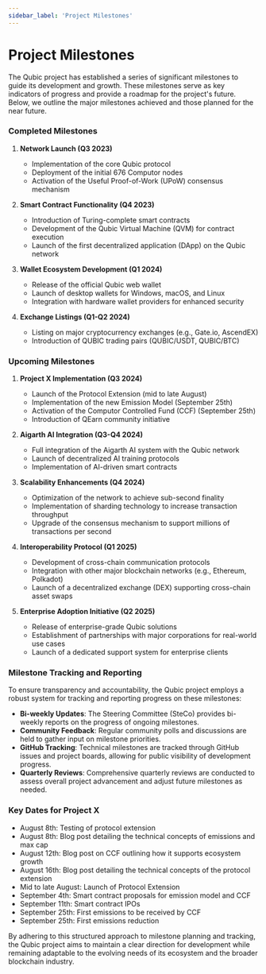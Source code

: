 ```yaml
---
sidebar_label: 'Project Milestones'
---
```


# Project Milestones

The Qubic project has established a series of significant milestones to guide its development and growth. These milestones serve as key indicators of progress and provide a roadmap for the project's future. Below, we outline the major milestones achieved and those planned for the near future.

### Completed Milestones

1. **Network Launch (Q3 2023)**
   - Implementation of the core Qubic protocol
   - Deployment of the initial 676 Computor nodes
   - Activation of the Useful Proof-of-Work (UPoW) consensus mechanism

2. **Smart Contract Functionality (Q4 2023)**
   - Introduction of Turing-complete smart contracts
   - Development of the Qubic Virtual Machine (QVM) for contract execution
   - Launch of the first decentralized application (DApp) on the Qubic network

3. **Wallet Ecosystem Development (Q1 2024)**
   - Release of the official Qubic web wallet
   - Launch of desktop wallets for Windows, macOS, and Linux
   - Integration with hardware wallet providers for enhanced security

4. **Exchange Listings (Q1-Q2 2024)**
   - Listing on major cryptocurrency exchanges (e.g., Gate.io, AscendEX)
   - Introduction of QUBIC trading pairs (QUBIC/USDT, QUBIC/BTC)

### Upcoming Milestones

1. **Project X Implementation (Q3 2024)**
   - Launch of the Protocol Extension (mid to late August)
   - Implementation of the new Emission Model (September 25th)
   - Activation of the Computor Controlled Fund (CCF) (September 25th)
   - Introduction of QEarn community initiative

2. **Aigarth AI Integration (Q3-Q4 2024)**
   - Full integration of the Aigarth AI system with the Qubic network
   - Launch of decentralized AI training protocols
   - Implementation of AI-driven smart contracts

3. **Scalability Enhancements (Q4 2024)**
   - Optimization of the network to achieve sub-second finality
   - Implementation of sharding technology to increase transaction throughput
   - Upgrade of the consensus mechanism to support millions of transactions per second

4. **Interoperability Protocol (Q1 2025)**
   - Development of cross-chain communication protocols
   - Integration with other major blockchain networks (e.g., Ethereum, Polkadot)
   - Launch of a decentralized exchange (DEX) supporting cross-chain asset swaps

5. **Enterprise Adoption Initiative (Q2 2025)**
   - Release of enterprise-grade Qubic solutions
   - Establishment of partnerships with major corporations for real-world use cases
   - Launch of a dedicated support system for enterprise clients

### Milestone Tracking and Reporting

To ensure transparency and accountability, the Qubic project employs a robust system for tracking and reporting progress on these milestones:

- **Bi-weekly Updates**: The Steering Committee (SteCo) provides bi-weekly reports on the progress of ongoing milestones.
- **Community Feedback**: Regular community polls and discussions are held to gather input on milestone priorities.
- **GitHub Tracking**: Technical milestones are tracked through GitHub issues and project boards, allowing for public visibility of development progress.
- **Quarterly Reviews**: Comprehensive quarterly reviews are conducted to assess overall project advancement and adjust future milestones as needed.

### Key Dates for Project X

- August 8th: Testing of protocol extension
- August 8th: Blog post detailing the technical concepts of emissions and max cap
- August 12th: Blog post on CCF outlining how it supports ecosystem growth
- August 16th: Blog post detailing the technical concepts of the protocol extension
- Mid to late August: Launch of Protocol Extension
- September 4th: Smart contract proposals for emission model and CCF
- September 11th: Smart contract IPOs
- September 25th: First emissions to be received by CCF
- September 25th: First emissions reduction

By adhering to this structured approach to milestone planning and tracking, the Qubic project aims to maintain a clear direction for development while remaining adaptable to the evolving needs of its ecosystem and the broader blockchain industry.